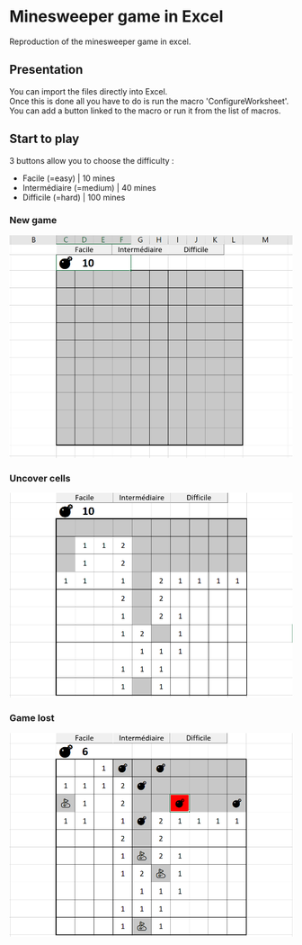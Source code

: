 # Minesweeper game in Excel
Reproduction of the minesweeper game in excel.

## Presentation
You can import the files directly into Excel.  
Once this is done all you have to do is run the macro 'ConfigureWorksheet'.  
You can add a button linked to the macro or run it from the list of macros.  

## Start to play
3 buttons allow you to choose the difficulty : 
- Facile (=easy) | 10 mines
- Intermédiaire (=medium) | 40 mines
- Difficile (=hard) | 100 mines  

### New game
![start game](./Images/start.png)

### Uncover cells
![in game](./Images/uncovered.png)

### Game lost
![game lost](./Images/lost.png)